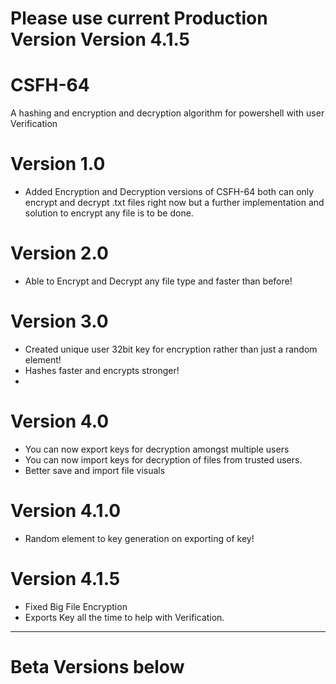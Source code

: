 # Please use current Production Version Version 4.1.5

# CSFH-64
A hashing and encryption and decryption algorithm for powershell with user Verification

# Version 1.0 
* Added Encryption and Decryption versions of CSFH-64 both can only encrypt and decrypt .txt files right now but a further implementation and solution to encrypt any file is to be done.

# Version 2.0
* Able to Encrypt and Decrypt any file type and faster than before!

# Version 3.0
* Created unique user 32bit key for encryption rather than just a random element!
* Hashes faster and encrypts stronger!
* 
# Version 4.0
* You can now export keys for decryption amongst multiple users
* You can now import keys for decryption of files from trusted users.
* Better save and import file visuals
# Version 4.1.0
* Random element to key generation on exporting of key!
# Version 4.1.5
* Fixed Big File Encryption
* Exports Key all the time to help with Verification.
----------------------------
# Beta Versions below

